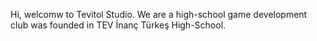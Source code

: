 Hi, welcomw to Tevitol Studio. We are a high-school game development club was founded in TEV İnanç Türkeş High-School.  
